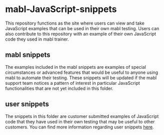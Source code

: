 # mabl-JavaScript-snippets

 This repository functions as the site where users can view and take JavaScript examples that can be used in their own mabl testing. Users can also contribute to this repository with an example of their own JavaScript code they used in mabl trainer.
 
 ## mabl snippets
 
The examples included in the mabl snippets are examples of special circumstances or advanced features that would be useful to anyone using mabl to automate their testing. These snippets will be updated if the mabl support team notices a pattern of interest in particular JavaScript functionalities that are not yet included in this folder.
 
 ## user snippets
 
 The snippets in this folder are customer submitted examples of JavaScript code that they have used in their own testing that may be useful to other customers. You can find more information regarding user snippets [here](https://github.com/EdgarJoelM/mabl-JavaScript-snippets/blob/master/user%20snippets/README.md).
 
